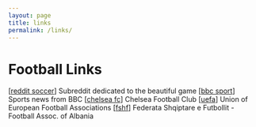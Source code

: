 ```yaml
---
layout: page
title: links
permalink: /links/
---
```


# Football Links
\[[reddit soccer](https://reddit.com/r/soccer)\] Subreddit dedicated to the beautiful game
\[[bbc sport](https://news.bbc.co.uk/sport/football/)\] Sports news from BBC
\[[chelsea fc](https://www.chelseafc.com/en)\] Chelsea Football Club
\[[uefa](https://www.uefa.com/)\] Union of European Football Associations 
\[[fshf](https://fshf.org/en/)\] Federata Shqiptare e Futbollit - Football Assoc. of Albania






